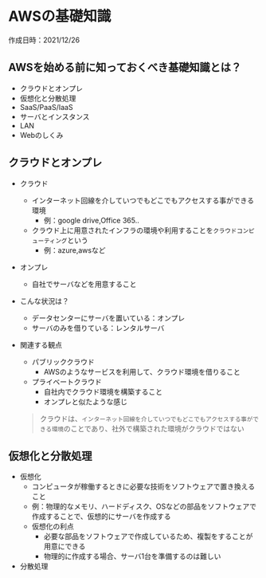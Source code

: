 # AWSの基礎知識
作成日時：2021/12/26

## AWSを始める前に知っておくべき基礎知識とは？
- クラウドとオンプレ
- 仮想化と分散処理
- SaaS/PaaS/IaaS
- サーバとインスタンス
- LAN
- Webのしくみ

## クラウドとオンプレ
- クラウド
  - インターネット回線を介していつでもどこでもアクセスする事ができる環境
    - 例：google drive,Office 365..
  - クラウド上に用意されたインフラの環境や利用することを`クラウドコンピューティング`という
    - 例：azure,awsなど
- オンプレ
  - 自社でサーバなどを用意すること
- こんな状況は？
  - データセンターにサーバを置いている：オンプレ
  - サーバのみを借りている：レンタルサーバ

- 関連する観点
  - パブリッククラウド
    - AWSのようなサービスを利用して、クラウド環境を借りること
  - プライベートクラウド
    - 自社内でクラウド環境を構築すること
    - オンプレと似たような感じ
  > クラウドは、`インターネット回線を介していつでもどこでもアクセスする事ができる環境`のことであり、社外で構築された環境がクラウドではない

## 仮想化と分散処理
- 仮想化
  - コンピュータが稼働するときに必要な技術をソフトウェアで置き換えること
  - 例：物理的なメモリ、ハードディスク、OSなどの部品をソフトウェアで作成することで、仮想的にサーバを作成する
  - 仮想化の利点
    -  必要な部品をソフトウェアで作成しているため、複製をすることが用意にできる
    -  物理的に作成する場合、サーバ1台を準備するのは難しい
-  分散処理
